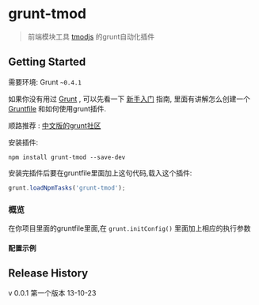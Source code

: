 # grunt-tmod

>  前端模块工具 [tmodjs](https://github.com/aui/tmodjs) 的grunt自动化插件

## Getting Started
需要环境: Grunt `~0.4.1`

如果你没有用过 [Grunt](http://gruntjs.com/) , 可以先看一下 [新手入门](http://gruntjs.com/getting-started) 指南, 里面有讲解怎么创建一个 [Gruntfile](http://gruntjs.com/sample-gruntfile) 和如何使用grunt插件. 

顺路推荐 : [中文版的grunt社区](http://www.gruntjs.org/article/home.html)


安装插件:

```shell
npm install grunt-tmod --save-dev
```

安装完插件后要在gruntfile里面加上这句代码,载入这个插件:

```js
grunt.loadNpmTasks('grunt-tmod');
```


### 概览
在你项目里面的gruntfile里面,在 `grunt.initConfig()` 里面加上相应的执行参数



#### 配置示例



## Release History

v 0.0.1 第一个版本  13-10-23